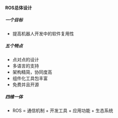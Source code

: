 #### ROS总体设计

##### 一个目标

* 提高机器人开发中的软件复用性





##### 五个特点

- 点对点的设计
- 多语言的支持
- 架构精简，协同度高
- 组件化工具包丰富
- 免费并且开源





##### 四维一体

* ROS = 通信机制 + 开发工具 + 应用功能 + 生态系统